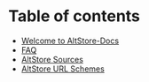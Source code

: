 # Table of contents

* [Welcome to AltStore-Docs](README.md)
* [FAQ](https://faq.altstore.io)
* [AltStore Sources](sources.md)
* [AltStore URL Schemes](url-schemes.md)
